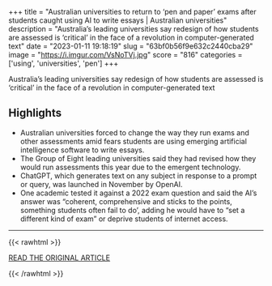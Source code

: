 +++
title = "Australian universities to return to ‘pen and paper’ exams after students caught using AI to write essays | Australian universities"
description = "Australia’s leading universities say redesign of how students are assessed is ‘critical’ in the face of a revolution in computer-generated text"
date = "2023-01-11 19:18:19"
slug = "63bf0b56f9e632c2440cba29"
image = "https://i.imgur.com/VsNoTVj.jpg"
score = "816"
categories = ['using', 'universities', 'pen']
+++

Australia’s leading universities say redesign of how students are assessed is ‘critical’ in the face of a revolution in computer-generated text

## Highlights

- Australian universities forced to change the way they run exams and other assessments amid fears students are using emerging artificial intelligence software to write essays.
- The Group of Eight leading universities said they had revised how they would run assessments this year due to the emergent technology.
- ChatGPT, which generates text on any subject in response to a prompt or query, was launched in November by OpenAI.
- One academic tested it against a 2022 exam question and said the AI’s answer was “coherent, comprehensive and sticks to the points, something students often fail to do’, adding he would have to “set a different kind of exam” or deprive students of internet access.

---

{{< rawhtml >}}
  <p class="article-category">
    <a target="_blank" href="https://www.theguardian.com/australia-news/2023/jan/10/universities-to-return-to-pen-and-paper-exams-after-students-caught-using-ai-to-write-essays?CMP=share_btn_link">READ THE ORIGINAL ARTICLE</a>
  </p>
{{< /rawhtml >}}
